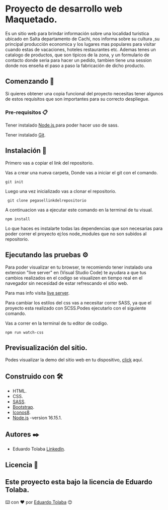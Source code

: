 # Proyecto de desarrollo web Maquetado.

Es un sitio web para brindar información sobre una localidad turistica ubicado en Salta departamento de Cachi, nos informa sobre su cultura ,su principal producción economica y los lugares mas populares para visitar cuando estas de vacaciones, hoteles restaurantes etc.
Ademas tenes un catalogo de productos, que son tipicos de la zona, y un formulario de contacto donde seria para hacer un pedido, tambien tiene una session donde nos enseña el paso a paso la fabricación de dicho producto.

## Comenzando 🚀
Si quieres obtener una copia funcional del proyecto necesitas tener algunos de estos requisitos que son importantes para su correcto despliegue.

### Pre-requisitos 📋
Tener instalado [Node.js](https://nodejs.org/es/),para poder hacer uso de sass.

Tener instalado [Git](https://git-scm.com/downloads).

## Instalación 🔧
Primero vas a copiar el link del repositorio. 

Vas a crear una nueva carpeta, Donde vas a iniciar el git con el comando.

```git init ```

Luego una vez inicializado vas a clonar el repositorio.

``` git clone pegasellinkdelrepositorio```

A continuacion vas a ejecutar este comando en la terminal de tu visual.

``` npm install ```

Lo que haces es instalarte todas las dependencias que son necesarias para poder correr el proyecto ej:los node_modules que no son subidos al repositorio.

## Ejecutando las pruebas ⚙️

Para poder visualizar en tu browser, te recomiendo tener instalado una extension "live server" en (Visual Studio Code) te ayudara a que tus cambios realizados en el codigo se visualizen en tiempo real en el navegador sin necesidad de estar refrescando el sitio web.

Para mas info visita [live server](https://github.com/ritwickdey/vscode-live-server-plus-plus).

Para cambiar los estilos del css vas a necesitar correr SASS, ya que el proyecto esta realizado con SCSS.Podes ejecutarlo con el siguiente comando.

Vas a correr en la terminal de tu editor de codigo.

```npm run watch-css```

## Previsualización del sitio.
Podes visualizar la demo del sitio web en tu dispositivo, [click](https://pimentonrojo.netlify.app) aquí.

## Construido con 🛠️

* HTML.
* CSS.
* [SASS](https://sass-lang.com/).
* [Bootstrap](https://getbootstrap.com/docs/5.2/getting-started/introduction/).
* [Iconos8](https://iconos8.es/).
* [Node.js](https://nodejs.org/es/) -version 16.15.1.


## Autores ✒️
* Eduardo Tolaba [Linkedln](www.linkedin.com/in/tolaba-eduardo-esequiel).

## Licencia 📄
Este proyecto esta bajo la licencia de Eduardo Tolaba.
---
⌨️ con ❤️ por [Eduardo Tolaba](https://github.com/TolabaE) 😊